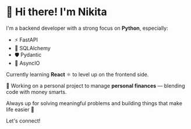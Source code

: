 # 👋 Hi there! I'm Nikita

I'm a backend developer with a strong focus on **Python**, especially:
- ⚡️ FastAPI
- 🧱 SQLAlchemy
- 🛡️ Pydantic
- 🔄 AsyncIO

Currently learning **React** ⚛️ to level up on the frontend side.

🎯 Working on a personal project to manage **personal finances** — blending code with money smarts.

Always up for solving meaningful problems and building things that make life easier 🚀

Let's connect!

<!--
**fibboo/fibboo** is a ✨ _special_ ✨ repository because its `README.md` (this file) appears on your GitHub profile.

Here are some ideas to get you started:

- 🔭 I’m currently working on ...
- 🌱 I’m currently learning ...
- 👯 I’m looking to collaborate on ...
- 🤔 I’m looking for help with ...
- 💬 Ask me about ...
- 📫 How to reach me: ...
- 😄 Pronouns: ...
- ⚡ Fun fact: ...
-->
